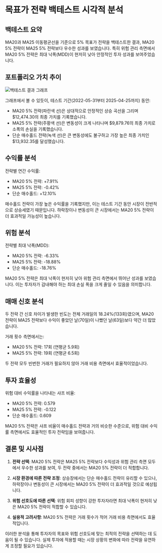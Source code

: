 # 목표가 전략 백테스트 시각적 분석

## 백테스트 요약
MA20과 MA25 이동평균선을 기준으로 5% 목표가 전략을 백테스트한 결과, MA20 5% 전략이 MA25 5% 전략보다 우수한 성과를 보였습니다. 특히 위험 관리 측면에서 MA20 5% 전략은 최대 낙폭(MDD)이 현저히 낮아 안정적인 투자 성과를 보여주었습니다.

## 포트폴리오 가치 추이
![백테스트 결과 그래프](backtest_target_results.png)

그래프에서 볼 수 있듯이, 테스트 기간(2022-05-31부터 2025-04-25까지) 동안:
- MA20 5% 전략(파란색 선)은 상대적으로 안정적인 상승 곡선을 그리며 $12,474.30의 최종 가치를 기록했습니다.
- MA25 5% 전략(주황색 선)은 변동성이 크게 나타나며 $9,879.76의 최종 가치로 소폭의 손실을 기록했습니다.
- 단순 매수홀드 전략(녹색 선)은 큰 변동성에도 불구하고 가장 높은 최종 가치인 $13,932.35를 달성했습니다.

## 수익률 분석
전략별 연간 수익률:
- MA20 5% 전략: +7.91%
- MA25 5% 전략: -0.42%
- 단순 매수홀드: +12.10%

매수홀드 전략이 가장 높은 수익률을 기록했지만, 이는 테스트 기간 동안 시장이 전반적으로 상승세였기 때문입니다. 하락장이나 변동성이 큰 시장에서는 MA20 5% 전략이 더 효과적일 가능성이 높습니다.

## 위험 분석
전략별 최대 낙폭(MDD):
- MA20 5% 전략: -6.33%
- MA25 5% 전략: -18.88%
- 단순 매수홀드: -18.76%

MA20 5% 전략은 최대 낙폭이 현저히 낮아 위험 관리 측면에서 뛰어난 성과를 보였습니다. 이는 투자자가 감내해야 하는 최대 손실 폭을 크게 줄일 수 있음을 의미합니다.

## 매매 신호 분석
두 전략 간 신호 차이가 발생한 빈도는 전체 거래일의 18.24%(133회)였으며, MA20 전략이 MA25 전략보다 수익이 좋았던 날(70일)이 나빴던 날(63일)보다 약간 더 많았습니다.

거래 횟수 측면에서는:
- MA20 5% 전략: 17회 (연평균 5.9회)
- MA25 5% 전략: 19회 (연평균 6.5회)

두 전략 모두 빈번한 거래가 필요하지 않아 거래 비용 측면에서 효율적이었습니다.

## 투자 효율성
위험 대비 수익률을 나타내는 샤프 비율:
- MA20 5% 전략: 0.579
- MA25 5% 전략: -0.122
- 단순 매수홀드: 0.609

MA20 5% 전략은 샤프 비율이 매수홀드 전략과 거의 비슷한 수준으로, 위험 대비 수익률 측면에서도 효율적인 투자 전략임을 보여줍니다.

## 결론 및 시사점
1. **전략 선택**: MA20 5% 전략은 MA25 5% 전략보다 수익성과 위험 관리 측면 모두에서 우수한 성과를 보여, 두 전략 중에서는 MA20 5% 전략이 더 적합합니다.

2. **시장 환경에 따른 전략 조정**: 상승장에서는 단순 매수홀드 전략이 유리할 수 있으나, 하락장이나 변동성이 큰 시장에서는 MA20 5% 전략이 더 효과적일 것으로 예상됩니다.

3. **위험 선호도에 따른 선택**: 위험 회피 성향이 강한 투자자라면 최대 낙폭이 현저히 낮은 MA20 5% 전략이 적합할 수 있습니다.

4. **실용적 고려사항**: MA20 5% 전략은 거래 횟수가 적어 거래 비용 측면에서도 효율적입니다.

이러한 분석을 통해 투자자의 목표와 위험 선호도에 맞는 최적의 전략을 선택하는 데 도움이 될 수 있습니다. 실제 투자에 적용할 때는 시장 상황의 변화에 따라 전략을 유연하게 조정할 필요가 있습니다.